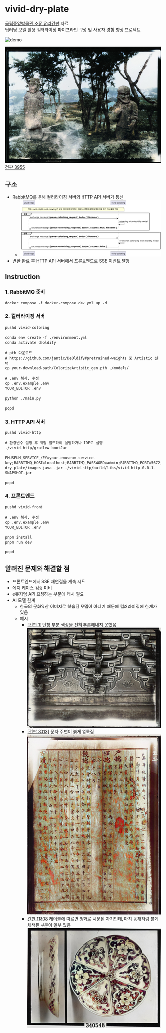 # vivid-dry-plate

[국립중앙박물관 소장 유리건판](https://www.museum.go.kr/dryplate/main.do) 자료  
딥러닝 모델 활용 컬러라이징 파이프라인 구성 및 사용자 경험 향상 프로젝트

![demo](./docs/demo.gif)

![건판 3955](./docs/example1.jpg)  
[건판 3955](https://www.emuseum.go.kr/detail?relicId=PS0100100102000395500000)  

## 구조

- RabbitMQ를 통해 컬러라이징 서버와 HTTP API 서버가 통신
  - ![diagram](./docs/rabbitmq.png)
- 변환 완료 후 HTTP API 서버에서 프론트엔드로 SSE 이벤트 발행

## Instruction

### 1. RabbitMQ 준비

```
docker compose -f docker-compose.dev.yml up -d
```

### 2. 컬러라이징 서버

```
pushd vivid-coloring

conda env create -f ./environment.yml
conda activate deoldify

# pth 다운로드
# https://github.com/jantic/DeOldify#pretrained-weights 중 Artistic 선택
cp your-download-path/ColorizeArtistic_gen.pth ./models/

# .env 복사, 수정
cp .env.example .env
YOUR_EDITOR .env

python ./main.py

popd
```

### 3. HTTP API 서버

```
pushd vivid-http

# 환경변수 설정 후 직접 빌드하여 실행하거나 IDE로 실행
./vivid-http/gradlew bootJar

EMUSEUM_SERVICE_KEY=your-emuseum-service-key;RABBITMQ_HOST=localhost;RABBITMQ_PASSWORD=admin;RABBITMQ_PORT=5672;RABBITMQ_USERNAME=admin;IMAGES_ROOT_PATH=/Users/limo/Git/vivid-dry-plate/images java -jar ./vivid-http/build/libs/vivid-http-0.0.1-SNAPSHOT.jar

popd
```

### 4. 프론트엔드

```
pushd vivid-front

# .env 복사, 수정
cp .env.example .env
YOUR_EDITOR .env

pnpm install
pnpm run dev

popd
```

## 알려진 문제와 해결할 점

- 프론트엔드에서 SSE 재연결을 계속 시도
- 에지 케이스 검증 미비
- e뮤지엄 API 요청하는 부분에 캐시 필요
- AI 모델 한계
  - 한국의 문화유산 이미지로 학습된 모델이 아니기 때문에 컬러라이징에 한계가 있음
  - 예시
    - [[건판 1]](https://www.emuseum.go.kr/detail?relicId=PS0100100102000000100000) 단청 부분 색상을 전혀 추론해내지 못했음  
      ![건판 1](./docs/example3.jpg)
    - [[건판 3013]](https://www.emuseum.go.kr/detail?relicId=PS0100100102000301300000) 문자 주변이 붉게 얼룩짐  
      ![건판 3013](./docs/example4.jpg)
    - [건판 11808](https://www.emuseum.go.kr/detail?relicId=PS0100100102001180800000) 레이블에 따르면 청화로 시문된 자기인데, 마치 동채처럼 붉게 채색된 부분이 일부 있음  
      ![[건판 11808]](./docs/example2.jpg)

    
